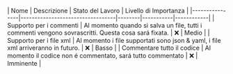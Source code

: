 |       Nome     |           Descrizione            | Stato del Lavoro | Livello di Importanza |
|----------------|----------------------------------|--------|-----------|------------|
| Supporto per i commenti | Al momento quando si salva un file, tutti i commenti vengono sovrascritti. Questa cosa sará fixata. | ❌ | Medio |
| Supporto per i file xml | Al momento i file supportati sono json & yaml, i file xml arriveranno in futuro. | ❌ | Basso |
| Commentare tutto il codice | Al momento il codice non é commentato, sará tutto commentato | ❌ | Imminente |
